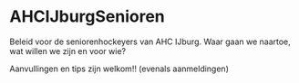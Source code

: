 AHCIJburgSenioren
=================

Beleid voor de seniorenhockeyers van AHC IJburg. Waar gaan we naartoe, wat willen we zijn en voor wie?

Aanvullingen en tips zijn welkom!! (evenals aanmeldingen)
